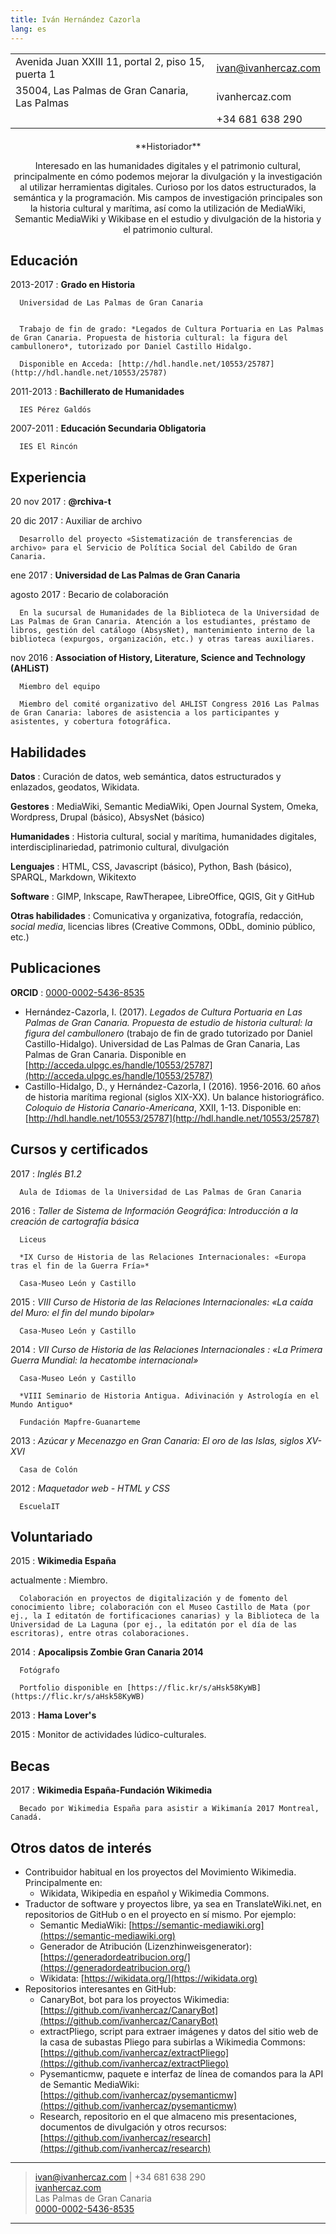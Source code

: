 ```yaml
---
title: Iván Hernández Cazorla
lang: es
---
```


| | |
|-----------------------------------------------------|---------------------|
| Avenida Juan XXIII 11, portal 2, piso 15, puerta 1  | ivan@ivanhercaz.com |
| 35004, Las Palmas de Gran Canaria, Las Palmas | ivanhercaz.com  |
| | +34 681 638 290 |

<div style="text-align: center; margin-top: 20px">
**Historiador**

Interesado en las humanidades digitales y el patrimonio cultural, principalmente en cómo podemos mejorar la divulgación y la investigación al utilizar herramientas digitales. Curioso por los datos estructurados, la semántica y la programación. Mis campos de investigación principales son la historia cultural y marítima, así como la utilización de MediaWiki, Semantic MediaWiki y Wikibase en el estudio y divulgación de la historia y el patrimonio cultural.
</div>

## Educación

2013-2017
:    **Grado en Historia**

      Universidad de Las Palmas de Gran Canaria


      Trabajo de fin de grado: *Legados de Cultura Portuaria en Las Palmas de Gran Canaria. Propuesta de historia cultural: la figura del cambullonero*, tutorizado por Daniel Castillo Hidalgo.

      Disponible en Acceda: [http://hdl.handle.net/10553/25787](http://hdl.handle.net/10553/25787)

2011-2013
:     **Bachillerato de Humanidades**

      IES Pérez Galdós

2007-2011
:     **Educación Secundaria Obligatoria**

      IES El Rincón

## Experiencia

20 nov 2017
:     **@rchiva-t**

20 dic 2017
:     Auxiliar de archivo

      Desarrollo del proyecto «Sistematización de transferencias de archivo» para el Servicio de Política Social del Cabildo de Gran Canaria.

ene 2017
:     **Universidad de Las Palmas de Gran Canaria**

agosto 2017
:     Becario de colaboración

      En la sucursal de Humanidades de la Biblioteca de la Universidad de Las Palmas de Gran Canaria. Atención a los estudiantes, préstamo de libros, gestión del catálogo (AbsysNet), mantenimiento interno de la biblioteca (expurgos, organización, etc.) y otras tareas auxiliares.


nov 2016
:     **Association of History, Literature, Science and Technology (AHLiST)**

      Miembro del equipo

      Miembro del comité organizativo del AHLIST Congress 2016 Las Palmas de Gran Canaria: labores de asistencia a los participantes y asistentes, y cobertura fotográfica.

## Habilidades

**Datos**
:      Curación de datos, web semántica, datos estructurados y enlazados, geodatos, Wikidata.

**Gestores**
:      MediaWiki, Semantic MediaWiki, Open Journal System, Omeka, Wordpress, Drupal (básico), AbsysNet (básico)

**Humanidades**
:      Historia cultural, social y marítima, humanidades digitales, interdisciplinariedad, patrimonio cultural, divulgación

**Lenguajes**
:      HTML, CSS, Javascript (básico), Python, Bash (básico), SPARQL, Markdown, Wikitexto

**Software**
:      GIMP, Inkscape, RawTherapee, LibreOffice, QGIS, Git y GitHub

**Otras habilidades**
:      Comunicativa y organizativa, fotografía, redacción, *social media*, licencias
 libres (Creative Commons, ODbL, dominio público, etc.)

## Publicaciones

**ORCID**
:      [0000-0002-5436-8535](https://orcid.org/0000-0002-5436-8535)

  - Hernández-Cazorla, I. (2017). *Legados de Cultura Portuaria en Las Palmas de Gran Canaria. Propuesta de estudio de historia cultural: la figura del cambullonero* (trabajo de fin de grado tutorizado por Daniel Castillo-Hidalgo). Universidad de Las Palmas de Gran Canaria, Las Palmas de Gran Canaria. Disponible en [http://acceda.ulpgc.es/handle/10553/25787](http://acceda.ulpgc.es/handle/10553/25787)
  - Castillo-Hidalgo, D., y Hernández-Cazorla, I (2016). 1956-2016. 60 años de historia marítima regional (siglos XIX-XX). Un balance historiográfico. *Coloquio de Historia Canario-Americana*, XXII, 1-13. Disponible en: [http://hdl.handle.net/10553/25787](http://hdl.handle.net/10553/25787)

## Cursos y certificados

2017
:     *Inglés B1.2*

      Aula de Idiomas de la Universidad de Las Palmas de Gran Canaria

2016
:     *Taller de Sistema de Información Geográfica: Introducción a la creación de cartografía básica*

      Liceus

      *IX Curso de Historia de las Relaciones Internacionales: «Europa tras el fin de la Guerra Fría»*

      Casa-Museo León y Castillo

2015
:     *VIII Curso de Historia de las Relaciones Internacionales: «La caída del Muro: el fin del mundo bipolar»*

      Casa-Museo León y Castillo

2014
:     *VII Curso de Historia de las Relaciones Internacionales : «La Primera Guerra Mundial: la hecatombe internacional»*

      Casa-Museo León y Castillo

      *VIII Seminario de Historia Antigua. Adivinación y Astrología en el Mundo Antiguo*

      Fundación Mapfre-Guanarteme

2013
:     *Azúcar y Mecenazgo en Gran Canaria: El oro de las Islas, siglos XV-XVI*

      Casa de Colón

2012
:     *Maquetador web - HTML y CSS*

      EscuelaIT

## Voluntariado

2015
:     **Wikimedia España**

actualmente
:     Miembro.

      Colaboración en proyectos de digitalización y de fomento del conocimiento libre; colaboración con el Museo Castillo de Mata (por ej., la I editatón de fortificaciones canarias) y la Biblioteca de la Universidad de La Laguna (por ej., la editatón por el día de las escritoras), entre otras colaboraciones.

2014
:     **Apocalipsis Zombie Gran Canaria 2014**

      Fotógrafo

      Portfolio disponible en [https://flic.kr/s/aHsk58KyWB](https://flic.kr/s/aHsk58KyWB)

2013
:     **Hama Lover's**

2015
:      Monitor de actividades lúdico-culturales.


## Becas

2017
:     **Wikimedia España-Fundación Wikimedia**

      Becado por Wikimedia España para asistir a Wikimanía 2017 Montreal, Canadá.

## Otros datos de interés

  - Contribuidor habitual en los proyectos del Movimiento Wikimedia. Principalmente en:
    - Wikidata, Wikipedia en español y Wikimedia Commons.
  - Traductor de software y proyectos libre, ya sea en TranslateWiki.net, en repositorios de GitHub o en el proyecto en sí mismo. Por ejemplo:
    - Semantic MediaWiki: [https://semantic-mediawiki.org](https://semantic-mediawiki.org)
    - Generador de Atribución (Lizenzhinweisgenerator): [https://generadordeatribucion.org/](https://generadordeatribucion.org/)
    - Wikidata: [https://wikidata.org/](https://wikidata.org)
  - Repositorios interesantes en GitHub:
    - CanaryBot, bot para los proyectos Wikimedia: [https://github.com/ivanhercaz/CanaryBot](https://github.com/ivanhercaz/CanaryBot)
    - extractPliego, script para extraer imágenes y datos del sitio web de la casa de subastas Pliego para subirlas a Wikimedia Commons: [https://github.com/ivanhercaz/extractPliego](https://github.com/ivanhercaz/extractPliego)
    - Pysemanticmw, paquete e interfaz de línea de comandos para la API de Semantic MediaWiki: [https://github.com/ivanhercaz/pysemanticmw](https://github.com/ivanhercaz/pysemanticmw)
    - Research, repositorio en el que almaceno mis presentaciones, documentos de divulgación y otros recursos: [https://github.com/ivanhercaz/research](https://github.com/ivanhercaz/research)

----

>	ivan@ivanhercaz.com | +34 681 638 290 \
> [ivanhercaz.com](https://ivanhercaz.com) \
> Las Palmas de Gran Canaria \
> [0000-0002-5436-8535](https://orcid.org/0000-0002-5436-8535)

----
